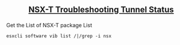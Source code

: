 ## <p align="center"><ins>NSX-T Troubleshooting Tunnel Status</ins></p>


Get the List of NSX-T package List
```
esxcli software vib list /|/grep -i nsx
```